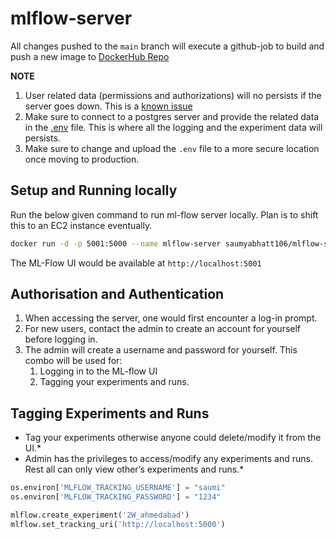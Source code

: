 # mlflow-server

All changes pushed to the `main` branch will execute a github-job to build and push a new image to [DockerHub Repo](https://hub.docker.com/repository/docker/saumyabhatt106/mlflow-server/general)

**NOTE**

1. User related data (permissions and authorizations) will no persists if the server goes down. This is a [known issue](https://github.com/mlflow/mlflow/issues/9155)
2. Make sure to connect to a postgres server and provide the related data in the [.env](./.env) file. This is where all the logging and the experiment data will persists.
3. Make sure to change and upload the `.env` file to a more secure location once moving to production.

## Setup and Running locally

Run the below given command to run ml-flow server locally. Plan is to shift this to an EC2 instance eventually.

```bash
docker run -d -p 5001:5000 --name mlflow-server saumyabhatt106/mlflow-server
```

The ML-Flow UI would be available at `http://localhost:5001`

## Authorisation and Authentication

1. When accessing the server, one would first encounter a log-in prompt.
2. For new users, contact the admin to create an account for yourself before logging in.
3. The admin will create a username and password for yourself. This combo will be used for:
    1. Logging in to the ML-flow UI
    2. Tagging your experiments and runs.
  
## Tagging Experiments and Runs

* Tag your experiments otherwise anyone could delete/modify it from the UI.*
* Admin has the privileges to access/modify any experiments and runs. Rest all can only view other’s experiments and runs.*

```python
os.environ['MLFLOW_TRACKING_USERNAME'] = "saumi"
os.environ['MLFLOW_TRACKING_PASSWORD'] = "1234"

mlflow.create_experiment('2W_ahmedabad')
mlflow.set_tracking_uri('http://localhost:5000')
```
